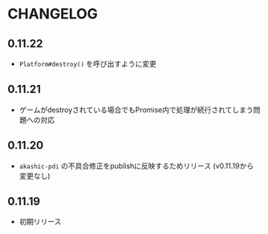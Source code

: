 # CHANGELOG

## 0.11.22
* `Platform#destroy()` を呼び出すように変更

## 0.11.21
* ゲームがdestroyされている場合でもPromise内で処理が続行されてしまう問題への対応

## 0.11.20
* `akashic-pdi` の不具合修正をpublishに反映するためリリース (v0.11.19から変更なし)

## 0.11.19
* 初期リリース
